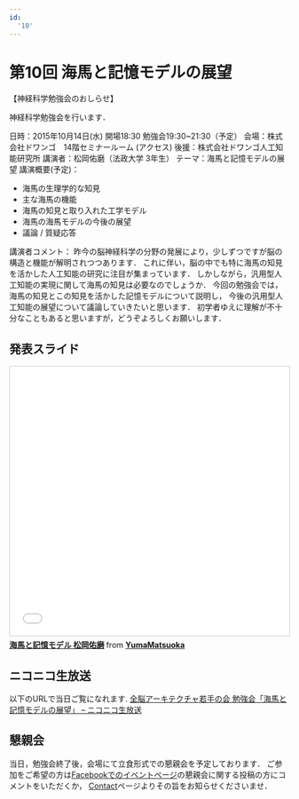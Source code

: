 ```yaml
---
id:
  '10'
---
```


# 第10回 海馬と記憶モデルの展望

【神経科学勉強会のおしらせ】

神経科学勉強会を行います．

日時：2015年10月14日(水) 開場18:30 勉強会19:30~21:30（予定）
会場：株式会社ドワンゴ　14階セミナールーム (アクセス)
後援：株式会社ドワンゴ人工知能研究所
講演者：松岡佑磨（法政大学 3年生）
テーマ：海馬と記憶モデルの展望
講演概要(予定)：

- 海馬の生理学的な知見
- 主な海馬の機能
- 海馬の知見と取り入れた工学モデル
- 海馬の海馬モデルの今後の展望
- 議論 / 質疑応答

講演者コメント：
昨今の脳神経科学の分野の発展により，少しずつですが脳の構造と機能が解明されつつあります．
これに伴い，脳の中でも特に海馬の知見を活かした人工知能の研究に注目が集まっています．
しかしながら，汎用型人工知能の実現に関して海馬の知見は必要なのでしょうか．
今回の勉強会では，海馬の知見とこの知見を活かした記憶モデルについて説明し，
今後の汎用型人工知能の展望について議論していきたいと思います．
初学者ゆえに理解が不十分なこともあると思いますが，どうぞよろしくお願いします．

## 発表スライド

<iframe src="//www.slideshare.net/slideshow/embed_code/key/GjspjpWiDHo9D6" width="595" height="485" frameborder="0" marginwidth="0" marginheight="0" scrolling="no" style="border:1px solid #CCC; border-width:1px; margin-bottom:5px; max-width: 100%;" allowfullscreen> </iframe> <div style="margin-bottom:5px"> <strong> <a href="//www.slideshare.net/YumaMatsuoka/ss-53919112" title="海馬と記憶モデル 松岡佑磨" target="_blank">海馬と記憶モデル 松岡佑磨</a> </strong> from <strong><a target="_blank" href="https://www.slideshare.net/YumaMatsuoka">YumaMatsuoka</a></strong> </div> 

## ニコニコ生放送

以下のURLで当日ご覧になれます.
[全脳アーキテクチャ若手の会 勉強会「海馬と記憶モデルの展望」 – ニコニコ生放送](http://live.nicovideo.jp/watch/lv237697540)

## 懇親会

当日，勉強会終了後，会場にて立食形式での懇親会を予定しております．
ご参加をご希望の方は[Facebookでのイベントページ](https://www.facebook.com/events/165003803842004/)の懇親会に関する投稿の方にコメントをいただくか，
[Contact](/contact/)ページよりその旨をお知らせくださいませ．
